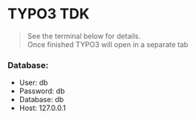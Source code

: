 # TYPO3 TDK

> See the terminal below for details.            
> Once finished TYPO3 will open in a separate tab

### Database:

* User: db
* Password: db
* Database: db
* Host: 127.0.0.1